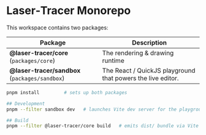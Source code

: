 # Laser‑Tracer Monorepo

This workspace contains two packages:

| Package                                        | Description                                                 |
| ---------------------------------------------- | ----------------------------------------------------------- |
| **@laser-tracer/core** (`packages/core`)       | The rendering & drawing runtime                             |
| **@laser-tracer/sandbox** (`packages/sandbox`) | The React / QuickJS playground that powers the live editor. |

```bash
pnpm install         # sets up both packages

## Development
pnpm --filter sandbox dev   # launches Vite dev server for the playground

## Build
pnpm --filter @laser-tracer/core build   # emits dist/ bundle via Vite library mode
```
